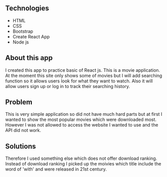 ##  Technologies
* HTML
* CSS
* Bootstrap
* Create React App
* Node js


## About this app
I created this app to practice basic of React js.
This is a movie application. At the moment this site only shows some of movies but I will add searching function so it allows users look for what they want to watch. Also it will allow users sign up or log in to track their searching history.

## Problem
This is very simple application so did not have much hard parts but at first I wanted to show the most popular movies which were downloaded most. However I was not allowed to access the website I wanted to use and the API did not work.

## Solutions
Therefore I used something else which does not offer download ranking.
Instead of download ranking I picked up the moivies which title include the word of 'with' and were released in 21st century.
